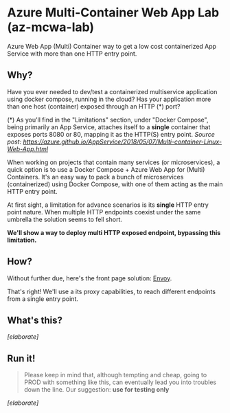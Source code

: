 # Azure Multi-Container Web App Lab (az-mcwa-lab)
Azure Web App (Multi) Container way to get a low cost containerized App Service with more than one HTTP entry point.

## Why?

Have you ever needed to dev/test a containerized multiservice application using docker compose, running in the cloud? Has your application more than one host (container) exposed through an HTTP (*) port?

(*) As you'll find in the "Limitations" section, under "Docker Compose", being primarily an App Service, attaches itself to a **single** container that exposes ports 8080 or 80, mapping it as the HTTP(S) entry point. *Source post: https://azure.github.io/AppService/2018/05/07/Multi-container-Linux-Web-App.html* 

When working on projects that contain many services (or microservices), a quick option is to use a Docker Compose + Azure Web App for (Multi) Containers. It's an easy way to pack a bunch of microservices (containerized) using Docker Compose, with one of them acting as the main HTTP entry point.

At first sight, a limitation for advance scenarios is its **single** HTTP entry point nature. When multiple HTTP endpoints coexist under the same umbrella the solution seems to fell short.

**We'll show a way to deploy multi HTTP exposed endpoint, bypassing this limitation.**

## How?
Without further due, here's the front page solution: [Envoy](https://www.envoyproxy.io/).

That's right! We'll use a its proxy capabilities, to reach different endpoints from a single entry point.

## What's this?
*[elaborate]*

## Run it!

> Please keep in mind that, although tempting and cheap, going to PROD with something like this, can eventually lead you into troubles down the line. Our suggestion: **use for testing only**

*[elaborate]*

